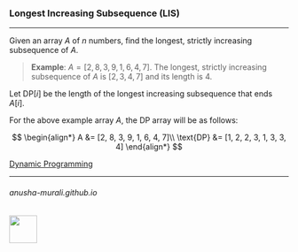 ### Longest Increasing Subsequence (LIS)

***

Given an array $A$ of $n$ numbers, find the longest, strictly increasing subsequence of $A$.

> **Example**: $A = [2, 8, 3, 9, 1, 6, 4, 7]$. The longest, strictly increasing subsequence of $A$ is $[2, 3, 4, 7]$ and its length is 4.


Let $\text{DP}[i]$ be the length of the longest increasing subsequence that ends $A[i]$.

For the above example array $A$, the DP array will be as follows:

$$
\begin{align*}
A &=  [2, 8, 3, 9, 1, 6, 4, 7]\\
\text{DP} &= [1, 2, 2, 3, 1, 3, 3, 4] 
\end{align*}
$$


[Dynamic Programming](./dp.md)

* * *
###### anusha-murali.github.io

<img src="https://github.com/anusha-murali/anusha-murali.github.io/assets/111596338/639243aa-2857-4595-a65a-7852762bb002" width="50" height="50"/>
